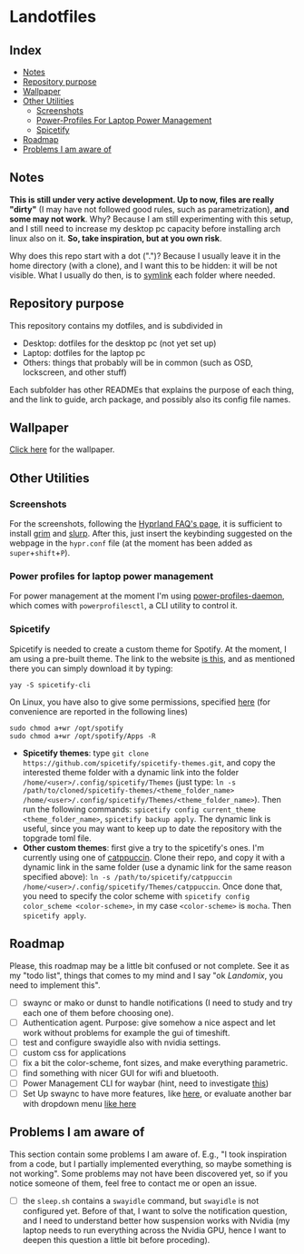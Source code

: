 # Landotfiles
## Index
- [Notes](#notes)
- [Repository purpose](#repository-purpose)
- [Wallpaper](#wallpaper)
- [Other Utilities](#other-utilities)
    - [Screenshots](#screenshots)
    - [Power-Profiles For Laptop Power Management](#power-profiles-for-laptop-power-management)
    - [Spicetify](#spicetify)
- [Roadmap](#roadmap)
- [Problems I am aware of](#problems-i-am-aware-of)
## Notes
**This is still under very active development. Up to now, files are really "dirty"** (I may have not followed good rules, such as parametrization), **and some may not work**. Why? Because I am still experimenting with this setup, and I still need to increase my desktop pc capacity before installing arch linux also on it. **So, take inspiration, but at you own risk**.

Why does this repo start with a dot (".")? Because I usually leave it in the home directory (with a clone), and I want this to be hidden: it will be not visible. What I usually do then, is to [symlink](https://www.freecodecamp.org/news/symlink-tutorial-in-linux-how-to-create-and-remove-a-symbolic-link/) each folder where needed.
## Repository purpose
This repository contains my dotfiles, and is subdivided in
- Desktop: dotfiles for the desktop pc (not yet set up)
- Laptop: dotfiles for the laptop pc
- Others: things that probably will be in common (such as OSD, lockscreen, and other stuff)

Each subfolder has other READMEs that explains the purpose of each thing, and the link to guide, arch package, and possibly also its config file names.

## Wallpaper
[Click here](https://www.wallpaperflare.com/digital-digital-art-artwork-illustration-abstract-neon-wallpaper-gjjgo) for the wallpaper.

## Other Utilities

### Screenshots
For the screenshots, following the [Hyprland FAQ's page](https://wiki.hyprland.org/FAQ/#how-do-i-screenshot), it is sufficient to install [grim](https://archlinux.org/packages/extra/x86_64/grim/) and [slurp](https://archlinux.org/packages/extra/x86_64/slurp/). After this, just insert the keybinding suggested on the webpage in the `hypr.conf` file (at the moment has been added as `super`+`shift`+`P`).

### Power profiles for laptop power management
For power management at the moment I'm using [power-profiles-daemon](https://archlinux.org/packages/?name=power-profiles-daemon), which comes with `powerprofilesctl`, a CLI utility to control it.

### Spicetify
Spicetify is needed to create a custom theme for Spotify. At the moment, I am using a pre-built theme. The link to the website [is this](https://spicetify.app/docs/advanced-usage/installation), and as mentioned there you can simply download it by typing:
```
yay -S spicetify-cli
```
On Linux, you have also to give some permissions, specified [here](https://spicetify.app/docs/advanced-usage/installation/#spotify-installed-from-aur) (for convenience are reported in the following lines)
```
sudo chmod a+wr /opt/spotify
sudo chmod a+wr /opt/spotify/Apps -R
```
- **Spicetify themes**: type `git clone https://github.com/spicetify/spicetify-themes.git`, and copy the interested theme folder with a dynamic link into the folder `/home/<user>/.config/spicetify/Themes` (just type: `ln -s /path/to/cloned/spicetify-themes/<theme_folder_name> /home/<user>/.config/spicetify/Themes/<theme_folder_name>`). Then run the following commands: `spicetify config current_theme <theme_folder_name>`, `spicetify backup apply`. The dynamic link is useful, since you may want to keep up to date the repository with the topgrade toml file.
- **Other custom themes**: first give a try to the spicetify's ones. I'm currently using one of [catppuccin](https://github.com/catppuccin/spicetify.git). Clone their repo, and copy it with a dynamic link in the same folder (use a dynamic link for the same reason specified above): `ln -s /path/to/spicetify/catppuccin /home/<user>/.config/spicetify/Themes/catppuccin`. Once done that, you need to specify the color scheme with `spicetify config color_scheme <color-scheme>`, in my case `<color-scheme>` is `mocha`. Then `spicetify apply`.

## Roadmap
Please, this roadmap may be a little bit confused or not complete. See it as my "todo list", things that comes to my mind and I say "ok *Landomix*, you need to implement this".

- [ ] swaync or mako or dunst to handle notifications (I need to study and try each one of them before choosing one).
- [ ] Authentication agent. Purpose: give somehow a nice aspect and let work without problems for example the gui of timeshift.
- [ ] test and configure swayidle also with nvidia settings.
- [ ] custom css for applications
- [ ] fix a bit the color-scheme, font sizes, and make everything parametric.
- [ ] find something with nicer GUI for wifi and bluetooth.
- [ ] Power Management CLI for waybar (hint, need to investigate [this](https://community.frame.work/t/guide-linux-battery-life-tuning/6665/37))
- [ ] Set Up swaync to have more features, like [here](https://gitlab.com/lvntcylmz/dotfiles/-/raw/main/screenshots/sway-3.png), or evaluate another bar with dropdown menu [like here](https://github.com/lauroro/hyprland-dotfiles/tree/master)

## Problems I am aware of
This section contain some problems I am aware of. E.g., "I took inspiration from a code, but I partially implemented everything, so maybe something is not working". Some problems may not have been discovered yet, so if you notice someone of them, feel free to contact me or open an issue.
- [ ] the `sleep.sh` contains a `swayidle` command, but `swayidle` is not configured yet. Before of that, I want to solve the notification question, and I need to understand better how suspension works with Nvidia (my laptop needs to run everything across the Nvidia GPU, hence I want to deepen this question a little bit before proceding).